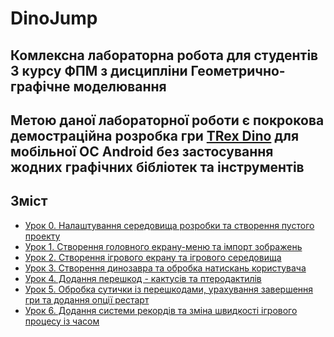 DinoJump
===================

Комлексна лабораторна робота для студентів 3 курсу ФПМ з дисципліни Геометрично-графічне моделювання
-----------

Метою даної лабораторної роботи є покрокова демостраційна розробка гри [TRex Dino](http://apps.thecodepost.org/trex/trex.html) для мобільної ОС Android без застосування жодних графічних бібліотек та інструментів
-----------

Зміст
-------------
- [Урок 0. Налаштування середовища розробки та створення пустого проекту](doc/task0.md)
- [Урок 1. Створення головного екрану-меню та імпорт зображень](doc/task1.md)
- [Урок 2. Створення ігрового екрану та ігрового середовища](doc/task2.md)
- [Урок 3. Створення динозавра та обробка натискань користувача](doc/task3.md)
- [Урок 4. Додання перешкод - кактусів та птеродактилів](doc/task4.md)
- [Урок 5. Обробка сутички із перешкодами, урахування завершення гри та додання опції рестарт](doc/task5.md)
- [Урок 6. Додання системи рекордів та зміна швидкості ігрового процесу із часом](doc/task6.md)


